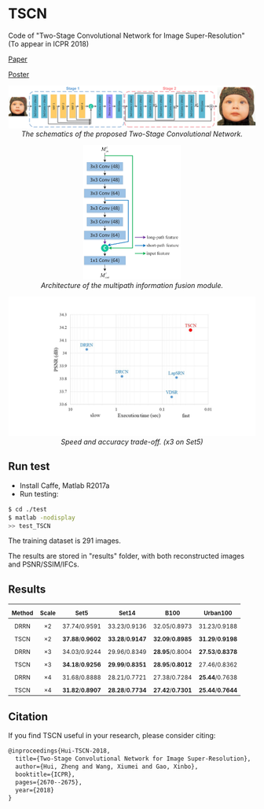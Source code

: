 # TSCN <br />
Code of "Two-Stage Convolutional Network for Image Super-Resolution" (To appear in ICPR 2018)

[Paper](files/TSCN.pdf)

[Poster](files/icpr18_poster.pdf)

<p align="center">
    <img src="files/pipeline.jpg" width="800"> <br />
    <em> The schematics of the proposed Two-Stage Convolutional Network. </em>
</p>
<p align="center">
    <img src="files/MIF.jpg" width="200"> <br />
    <em> Architecture of the multipath information fusion module. </em>
</p>
<p align="center">
    <img src="files/execution_time.jpg" width="640"> <br />
    <em> Speed and accuracy trade-off. (x3 on Set5) </em>
</p>

## Run test

* Install Caffe, Matlab R2017a
* Run testing:
```bash
$ cd ./test
$ matlab -nodisplay
>> test_TSCN
```
The training dataset is 291 images.

The results are stored in "results" folder, with both reconstructed images and PSNR/SSIM/IFCs.

## Results
| <sub>Method</sub> | <sub>Scale</sub> | <sub>Set5</sub> | <sub>Set14</sub> | <sub>B100</sub> | <sub>Urban100</sub> |
|:---:|:---:|:---:|:---:|:---:|:---:|
| <sub>DRRN</sub> | <sub>×2</sub> | <sub>37.74/0.9591</sub> | <sub>33.23/0.9136</sub> | <sub>32.05/0.8973</sub> | <sub>31.23/0.9188</sub> |
| <sub>TSCN</sub> | <sub>×2</sub> | <sub>**37.88**/**0.9602**</sub> | <sub>**33.28**/**0.9147**</sub> | <sub>**32.09**/**0.8985**</sub> | <sub>**31.29**/**0.9198**</sub> |
| <sub>DRRN</sub> | <sub>×3</sub> | <sub>34.03/0.9244</sub> | <sub>29.96/0.8349</sub> | <sub>**28.95**/0.8004</sub> | <sub>**27.53**/**0.8378**</sub> |
| <sub>TSCN</sub> | <sub>×3</sub> | <sub>**34.18**/**0.9256**</sub> | <sub>**29.99**/**0.8351**</sub> | <sub>**28.95**/**0.8012**</sub> | <sub>27.46/0.8362</sub> |
| <sub>DRRN</sub> | <sub>×4</sub> | <sub>31.68/0.8888</sub> | <sub>28.21/0.7721</sub> | <sub>27.38/0.7284</sub> | <sub>**25.44**/0.7638</sub> |
| <sub>TSCN</sub> | <sub>×4</sub> | <sub>**31.82**/**0.8907**</sub> | <sub>**28.28**/**0.7734**</sub> | <sub>**27.42**/**0.7301**</sub> | <sub>**25.44**/**0.7644**</sub> |

## Citation

If you find TSCN useful in your research, please consider citing:

```
@inproceedings{Hui-TSCN-2018,
  title={Two-Stage Convolutional Network for Image Super-Resolution},
  author={Hui, Zheng and Wang, Xiumei and Gao, Xinbo},
  booktitle={ICPR},
  pages={2670--2675},
  year={2018}
}
```
